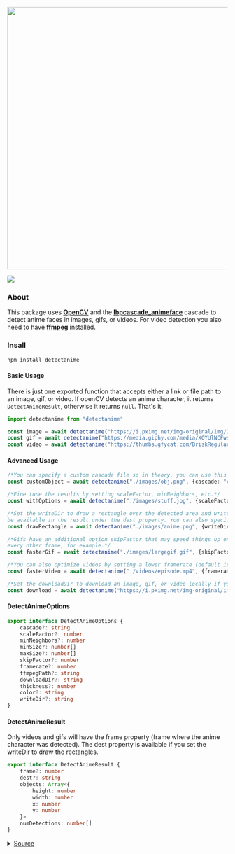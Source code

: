 <div align="left">
  <p>
    <a href="https://tenpi.github.io/detectanime"><img src="https://raw.githubusercontent.com/Tenpi/detectanime/master/assets/detectanimelogo.png" width="600" /></a>
  </p>
  <p>
    <a href="https://nodei.co/npm/detectanime/"><img src="https://nodei.co/npm/detectanime.png" /></a>
  </p>
</div>

### About
This package uses [**OpenCV**](https://opencv.org/) and the [**lbpcascade_animeface**](https://github.com/nagadomi/lbpcascade_animeface) cascade to detect anime faces in images, gifs, or videos. For video detection you also need to have [**ffmpeg**](https://ffmpeg.org/) installed.

### Insall
```ts
npm install detectanime
```

#### Basic Usage
There is just one exported function that accepts either a link or file path to an image, gif, or video. If openCV detects an
anime character, it returns `DetectAnimeResult`, otherwise it returns `null`. That's it.
```ts
import detectanime from "detectanime"

const image = await detectanime("https://i.pximg.net/img-original/img/2020/12/13/00/00/01/86261493_p0.png")
const gif = await detectanime("https://media.giphy.com/media/XOYUlNCFwsivS/giphy.gif")
const video = await detectanime("https://thumbs.gfycat.com/BriskRegularAnt-mobile.mp4")
```

#### Advanced Usage
```ts
/*You can specify a custom cascade file so in theory, you can use this to detect any object.*/
const customObject = await detectanime("./images/obj.png", {cascade: "cascade.xml"})

/*Fine tune the results by setting scaleFactor, minNeighbors, etc.*/
const withOptions = await detectanime("./images/stuff.jpg", {scaleFactor: 1.1, minNeighbors: 5, minSize: [24, 24]})

/*Set the writeDir to draw a rectangle over the detected area and write the file to that directory. The destination will
be available in the result under the dest property. You can also specify the color and thickness.*/
const drawRectangle = await detectanime("./images/anime.png", {writeDir: "./images", color: "blue", thickness: 2})

/*Gifs have an additional option skipFactor that may speed things up on large files. Setting it to 2 will only extract
every other frame, for example.*/
const fasterGif = await detectanime("./images/largegif.gif", {skipFactor: 2})

/*You can also optimize videos by setting a lower framerate (default is the same as original).*/
const fasterVideo = await detectanime("./videos/episode.mp4", {framerate: 24})

/*Set the downloadDir to download an image, gif, or video locally if you pass in a link.*/
const download = await detectanime("https://i.pximg.net/img-original/img/2014/04/30/02/44/47/43194202_p0.jpg", {downloadDir: "./images"})
```

#### DetectAnimeOptions
```ts
export interface DetectAnimeOptions {
    cascade?: string
    scaleFactor?: number
    minNeighbors?: number
    minSize?: number[]
    maxSize?: number[]
    skipFactor?: number
    framerate?: number
    ffmpegPath?: string
    downloadDir?: string
    thickness?: number
    color?: string
    writeDir?: string
}
```

#### DetectAnimeResult
Only videos and gifs will have the frame property (frame where the anime character was detected).
The dest property is available if you set the writeDir to draw the rectangles.
```ts
export interface DetectAnimeResult {
    frame?: number
    dest?: string
    objects: Array<{
        height: number
        width: number
        x: number
        y: number
    }>
    numDetections: number[]
}
```

<details>
<summary><a href="https://www.pixiv.net/en/artworks/67991994">Source</a></summary>
<img src="https://raw.githubusercontent.com/Tenpi/detectanime/master/assets/example.png" />
</details>
